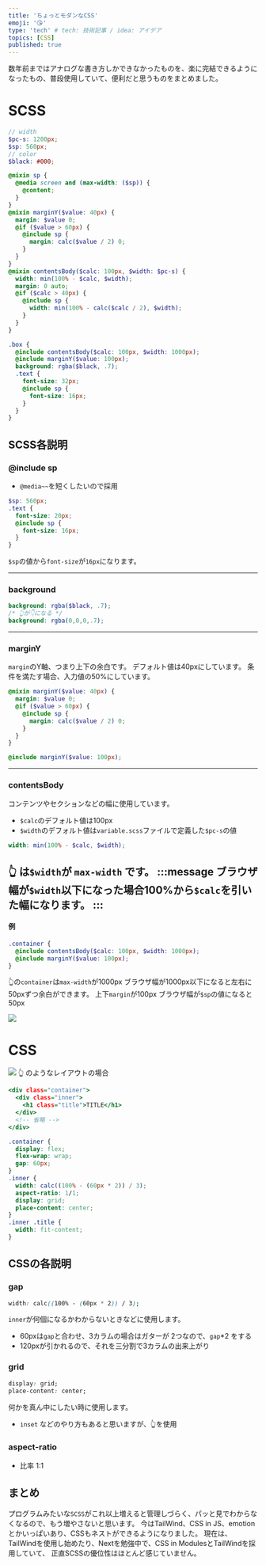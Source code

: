 ```yaml
---
title: 'ちょっとモダンなCSS'
emoji: '😘'
type: 'tech' # tech: 技術記事 / idea: アイデア
topics: [CSS]
published: true
---
```


数年前まではアナログな書き方しかできなかったものを、楽に完結できるようになったもの、普段使用していて、便利だと思うものをまとめました。

# SCSS

```scss:_variable.scss
// width
$pc-s: 1200px;
$sp: 560px;
// color
$black: #000;
```

```scss:_mixin.scss
@mixin sp {
  @media screen and (max-width: ($sp)) {
    @content;
  }
}
@mixin marginY($value: 40px) {
  margin: $value 0;
  @if ($value > 60px) {
    @include sp {
      margin: calc($value / 2) 0;
    }
  }
}
@mixin contentsBody($calc: 100px, $width: $pc-s) {
  width: min(100% - $calc, $width);
  margin: 0 auto;
  @if ($calc > 40px) {
    @include sp {
      width: min(100% - calc($calc / 2), $width);
    }
  }
}
```

```scss:_hoge-page.scss
.box {
  @include contentsBody($calc: 100px, $width: 1000px);
  @include marginY($value: 100px);
  background: rgba($black, .7);
  .text {
    font-size: 32px;
    @include sp {
      font-size: 16px;
    }
  }
}
```

## SCSS各説明

### @include sp

- `@media~~`を短くしたいので採用
```scss
$sp: 560px;
.text {
  font-size: 20px;  
  @include sp {
    font-size: 16px;  
  }
}
```
`$sp`の値から`font-size`が`16px`になります。

-----

### background
```scss
background: rgba($black, .7);
/* 👆が👇になる */
background: rgba(0,0,0,.7);
```

-----

### marginY

`margin`のY軸、つまり上下の余白です。
デフォルト値は40pxにしています。
条件を満たす場合、入力値の50%にしています。
```scss:_mixin.scss
@mixin marginY($value: 40px) {
  margin: $value 0;
  @if ($value > 60px) {
    @include sp {
      margin: calc($value / 2) 0;
    }
  }
}

@include marginY($value: 100px);
```

-----

### contentsBody

コンテンツやセクションなどの幅に使用しています。
- `$calc`のデフォルト値は100px
- `$width`のデフォルト値は`variable.scss`ファイルで定義した`$pc-s`の値

```scss
width: min(100% - $calc, $width);
```

👆 は`$width`が `max-width` です。
:::message
ブラウザ幅が`$width`以下になった場合100%から`$calc`を引いた幅になります。
:::
-----
#### 例
```scss:_hoge-page.scss
.container {
  @include contentsBody($calc: 100px, $width: 1000px);
  @include marginY($value: 100px);
}
```

👆の`container`は`max-width`が1000px
ブラウザ幅が1000px以下になると左右に50pxずつ余白ができます。
上下`margin`が100px ブラウザ幅が`$sp`の値になると50px

![](/images/convenient-modern-css/img-02.png)

# CSS

![](/images/convenient-modern-css/img-01.png)
👆 のようなレイアウトの場合

```html:index.html
<div class="container">
  <div class="inner">
    <h1 class="title">TITLE</h1>
  </div>
  <!-- 省略 -->
</div>
```
```css:style.css
.container {
  display: flex;
  flex-wrap: wrap;
  gap: 60px;
}
.inner {
  width: calc((100% - (60px * 2)) / 3);
  aspect-ratio: 1/1;
  display: grid;
  place-content: center;
}
.inner .title {
  width: fit-content;
}
```

## CSSの各説明

### gap
```css:style.css
width: calc((100% - (60px * 2)) / 3);
```
`inner`が何個になるかわからないときなどに使用します。
- 60pxは`gap`と合わせ、3カラムの場合はガターが 2つなので、`gap`\*2 をする
- 120pxが引かれるので、それを三分割で3カラムの出来上がり

### grid
```css:style.css
display: grid;
place-content: center;
```

何かを真ん中にしたい時に使用します。
- `inset` などのやり方もあると思いますが、👆を使用

### aspect-ratio
- 比率 1:1

## まとめ
プログラムみたいな`SCSS`がこれ以上増えると管理しづらく、パッと見でわからなくなるので、もう増やさないと思います。
今はTailWind、CSS in JS、emotion とかいっぱいあり、CSSもネストができるようになりました。
現在は、TailWindを使用し始めたり、Nextを勉強中で、CSS in ModulesとTailWindを採用していて、
正直SCSSの優位性はほとんど感じていません。